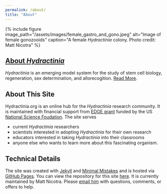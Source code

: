 ```yaml
---
permalink: /about/
title: "About"
---
```


{% include figure image_path="/assets/images/female_gastro_and_gono.jpeg" alt="Image of female gonozooids" caption="A female _Hydractinia_ colony. Photo credit: Matt Nicotra" %}

## [About _Hydractinia_](/what-is-hydractinia.md)

_Hydractinia_ is an emerging model system for the study of stem cell biology, regeneration, sex determination, and allorecogition. [Read More](/what-is-hydractinia.md). 

## About This Site
Hydractinia.org is an online hub for the *Hydractinia* research community. It is maintained with financial support from <a href="https://www.nsf.gov/awardsearch/showAward?AWD_ID=1923259&HistoricalAwards=false" target="_blank">EDGE grant</a> funded by the US <a href="https://www.nsf.gov/" target="_blank">National Science Foudation</a>. The site serves 
- current *Hydractinia* researchers
- scientists interested in adopting *Hydractinia* for their own research
- educators interested in taking *Hydractinia* into their classrooms
- anyone else who wants to learn more about this fascinating organism. 

## Technical Details

The site was created with [Jekyll](https://jekyllrb.com/) and [Minimal Mistakes](https://mademistakes.com/work/minimal-mistakes-jekyll-theme/) and is hosted via [GitHub Pages](https://pages.github.com/). You can view the repository for this site [here](https://github.com/hydractinia/hydractinia-dot-org/).  It is currently maintained by Matt Nicotra. Please [email him](mailto:matthew.nicotra@pitt.edu?subject=hydractinia.org) with questions, comments, or offers to help. 
